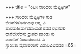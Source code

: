 +++
title = "೦೬೫ ಸಾರಿದರು ಮೆಟ್ಟಕ್ಕಿಗಳ"

+++
ಸಾರಿದರು ಮೆಟ್ಟಕ್ಕಿಗಳ ಗುಡ  
ಜೀರಿಗೆಗಳೊದಗಿದವು ಲಗ್ನ ವಿ  
ಹಾರದಾಶೀರ್ವಾದದಾಯತ ರವದ ರಭಸದಲಿ   
ಧಾರೆಯೆರೆದನು ದ್ರುಪದ ಪಾಂಡು ಕು  
ಮಾರರಿಗೆ ನಿಜಸುತೆಯನತಿ ವಿ  
ಸ್ತಾರಿಸಿತು ವೈವಾಹರಚನೆ ವಿಶಾಲವಿಭವದಲಿ     ॥65॥
